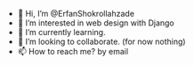 - 👋 Hi, I’m @ErfanShokrollahzade
- 👀 I’m interested in web design with Django
- 🌱 I’m currently learning.
- 💞️ I’m looking to collaborate. (for now nothing)
- 📫 How to reach me? by email

<!---
Erfan Shokrollahzade/Erfan Shokrollahzade is a ✨ special ✨ repository because its `README.md` (this file) appears on your GitHub profile.
You can click the Preview link to take a look at your changes.
--->
